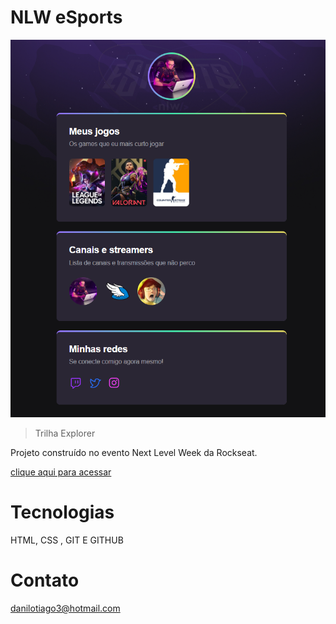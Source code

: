 # NLW eSports

![preview](./.github/preview.png)

> Trilha Explorer

Projeto construído no evento Next Level Week da Rockseat.

[clique aqui para acessar](https://tcdanilo.github.io/nlw-esports-explorer/)

# Tecnologias

HTML, CSS , GIT E GITHUB

# Contato

danilotiago3@hotmail.com

